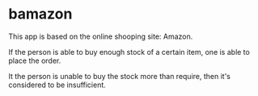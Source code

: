 # bamazon

This app is based on the online shooping site: Amazon.

If the person is able to buy enough stock of a certain item, one is able to place the order.

It the person is unable to buy the stock more than require, then it's considered to be insufficient.

